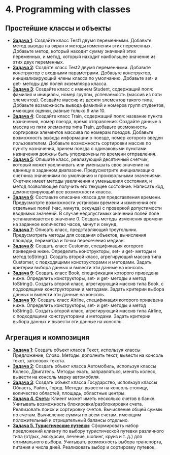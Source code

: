 # 4. Programming with classes

## Простейшие классы и объекты

* [**Задача 1**](src/by/aab/classes/simple/task1/Test1.java): Создайте 
класс Test1 двумя переменными. Добавьте метод вывода на экран и методы 
изменения этих переменных. Добавьте метод, который находит сумму 
значений этих переменных, и метод, который находит наибольшее значение 
из этих двух переменных. 
* [**Задача 2**](src/by/aab/classes/simple/task2/Test2.java): Создйте 
класс Test2 двумя переменными. Добавьте конструктор с входными 
параметрами. Добавьте конструктор, инициализирующий члены класса по 
умолчанию. Добавьте set- и get- методы для полей экземпляра класса. 
* [**Задача 3**](src/by/aab/classes/simple/task3/Student.java): 
Создайте класс с именем Student, содержащий поля: фамилия и инициалы, 
номер группы, успеваемость (массив из пяти элементов). Создайте массив 
из десяти элементов такого типа. Добавьте возможность вывода фамилий и 
номеров групп студентов, имеющих оценки, равные только 9 или 10.
* [**Задача 4**](src/by/aab/classes/simple/task4/Train.java): Создайте 
класс Train, содержащий поля: название пункта назначения, номер поезда, 
время отправления. Создайте данные в массив из пяти элементов типа 
Train, добавьте возможность сортировки элементов массива по номерам 
поездов. Добавьте возможность вывода информации о поезде, номер 
которого введен пользователем. Добавьте возможность сортировки массив 
по пункту назначения, причем поезда с одинаковыми пунктами назначения 
должны быть упорядочены по времени отправления.
* [**Задача 5**](E5): Опишите класс, реализующий десятичный счетчик, 
который может увеличивать или уменьшать свое значение на единицу в 
заданном диапазоне. Предусмотрите инициализацию счетчика значениями по 
умолчанию и произвольными значениями. Счетчик имеет методы увеличения и 
уменьшения состояния, и метод позволяющее получить его текущее 
состояние. Написать код, демонстрирующий все возможности класса.
* [**Задача 6**](E6): Составьте описание класса для представления 
времени. Предусмотрте возможности установки времени и изменения его 
отдельных полей (час, минута, секунда) с проверкой допустимости 
вводимых значений. В случае недопустимых значений полей поле 
устанавливается в значение 0. Создать методы изменения времени на 
заданное количество часов, минут и секунд.
* [**Задача 7**](E7): Описать класс, представляющий треугольник. 
Предусмотреть методы для создания объектов, вычисления площади, 
периметра и точки пересечения медиан.
* [**Задача 8**](E8): Создать класс Customer, спецификация которого 
приведена ниже. Определить конструкторы, set- и get- методы и метод 
toString(). Создать второй класс, агрегирующий массив типа Customer, с 
подходящими конструкторами и методами. Задать критерии выбора данных и 
вывести эти данные на консоль.
* [**Задача 9**](E9): Создать класс Book, спецификация которого 
приведена ниже. Определить конструкторы, set- и get- методы и метод 
toString(). Создать второй класс, агрегирующий массив типа Book, с 
подходящими конструкторами и методами. Задать критерии выбора данных и 
вывести эти данные на консоль.
* [**Задача 10**](E10): Создать класс Airline, спецификация которого 
приведена ниже. Определить конструкторы, set- и get- методы и метод 
toString(). Создать второй класс, агрегирующий массив типа Airline, с 
подходящими конструкторами и методами. Задать критерии выбора данных и 
вывести эти данные на консоль.

## Агрегация и композиция

* [**Задача 1**](A1): Создать объект класса Текст, используя классы 
Предложение, Слово. Методы: дополнить текст, вывести на консоль текст, 
заголовок текста.
* [**Задача 2**](A2): Создать объект класса Автомобиль, используя 
классы Колесо, Двигатель. Методы: ехать, заправляться, менять колесо, 
вывести на консоль марку автомобиля.
* [**Задача 3**](A3): Создать объект класса Государство, используя 
классы Область, Район, Город. Методы: вывести на консоль столицу, 
количество областей, площадь, областные центры.
* [**Задача 4. Счета**](A4): Клиент может иметь несколько счетов в 
банке. Учитывать возможность блокировки/разблокировки счета. 
Реализовать поиск и сортировку счетов. Вычисление общей суммы по 
счетам. Вычисление суммы по всем счетам, имеющим положительный и 
отрицательный балансы отдельно.
* [**Задача 5. Туристические путевки**](A5): Сформировать набор 
предложений клиенту по выбору туристической путевки различного типа 
(отдых, экскурсии, лечение, шопинг, круиз и т. д.) для оптимального 
выбора. Учитывать возможность выбора транспорта, питания и числа дней. 
Реализовать выбор и сортировку путевок.
